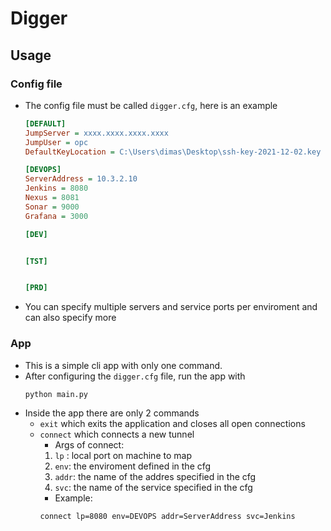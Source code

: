 # Digger

## Usage

### Config file
- The config file must be called `digger.cfg`, here is an example
    ```cfg
    [DEFAULT]
    JumpServer = xxxx.xxxx.xxxx.xxxx
    JumpUser = opc
    DefaultKeyLocation = C:\Users\dimas\Desktop\ssh-key-2021-12-02.key

    [DEVOPS]
    ServerAddress = 10.3.2.10
    Jenkins = 8080
    Nexus = 8081
    Sonar = 9000
    Grafana = 3000

    [DEV]
    

    [TST]
    

    [PRD]
    
    ```
- You can specify multiple servers and service ports per enviroment and can also specify more

### App
- This is a simple cli app with only one command.
- After configuring the `digger.cfg` file, run the app with 
    ```shell
    python main.py
     ```
- Inside the app there are only 2 commands
    - `exit` which exits the application and closes all open connections
    - `connect` which connects a new tunnel
        - Args of connect:
        1. `lp` : local port on machine to map
        2. `env`: the enviroment defined in the cfg
        3. `addr`: the name of the addres specified in the cfg
        4. `svc`: the name of the service specified in the cfg
        - Example:
        ```
        connect lp=8080 env=DEVOPS addr=ServerAddress svc=Jenkins
        ```
         